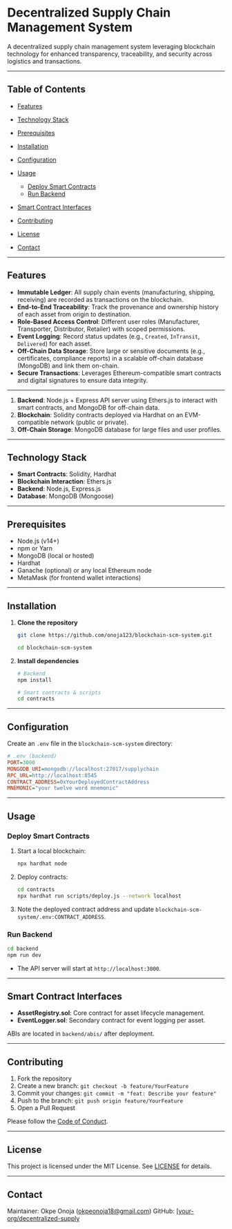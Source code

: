# Decentralized Supply Chain Management System

A decentralized supply chain management system leveraging blockchain technology for enhanced transparency, traceability, and security across logistics and transactions.

---

## Table of Contents

* [Features](#features)
* [Technology Stack](#technology-stack)
* [Prerequisites](#prerequisites)
* [Installation](#installation)
* [Configuration](#configuration)
* [Usage](#usage)

  * [Deploy Smart Contracts](#deploy-smart-contracts)
  * [Run Backend](#run-backend)
* [Smart Contract Interfaces](#smart-contract-interfaces)
* [Contributing](#contributing)
* [License](#license)
* [Contact](#contact)

---

## Features

* **Immutable Ledger**: All supply chain events (manufacturing, shipping, receiving) are recorded as transactions on the blockchain.
* **End-to-End Traceability**: Track the provenance and ownership history of each asset from origin to destination.
* **Role-Based Access Control**: Different user roles (Manufacturer, Transporter, Distributor, Retailer) with scoped permissions.
* **Event Logging**: Record status updates (e.g., `Created`, `InTransit`, `Delivered`) for each asset.
* **Off-Chain Data Storage**: Store large or sensitive documents (e.g., certificates, compliance reports) in a scalable off-chain database (MongoDB) and link them on-chain.
* **Secure Transactions**: Leverages Ethereum-compatible smart contracts and digital signatures to ensure data integrity.

---

1. **Backend**: Node.js + Express API server using Ethers.js to interact with smart contracts, and MongoDB for off-chain data.
2. **Blockchain**: Solidity contracts deployed via Hardhat on an EVM-compatible network (public or private).
3. **Off-Chain Storage**: MongoDB database for large files and user profiles.

---

## Technology Stack

* **Smart Contracts**: Solidity, Hardhat
* **Blockchain Interaction**: Ethers.js
* **Backend**: Node.js, Express.js
* **Database**: MongoDB (Mongoose)

---

## Prerequisites

* Node.js (v14+)
* npm or Yarn
* MongoDB (local or hosted)
* Hardhat
* Ganache (optional) or any local Ethereum node
* MetaMask (for frontend wallet interactions)

---

## Installation

1. **Clone the repository**

   ```bash
   git clone https://github.com/onoja123/blockchain-scm-system.git

   cd blockchain-scm-system
   ```

2. **Install dependencies**

   ```bash
   # Backend
   npm install

   # Smart contracts & scripts
   cd contracts
   ```

---

## Configuration

Create an `.env` file in the `blockchain-scm-system` directory:

```ini
# .env (backend)
PORT=3000
MONGODB_URI=mongodb://localhost:27017/supplychain
RPC_URL=http://localhost:8545
CONTRACT_ADDRESS=0xYourDeployedContractAddress
MNEMONIC="your twelve word mnemonic"

```

---

## Usage

### Deploy Smart Contracts

1. Start a local blockchain:

   ```bash
   npx hardhat node
   ```

2. Deploy contracts:

   ```bash
   cd contracts
   npx hardhat run scripts/deploy.js --network localhost
   ```

3. Note the deployed contract address and update `blockchain-scm-system/.env:CONTRACT_ADDRESS`.

### Run Backend

```bash
cd backend
npm run dev
```

* The API server will start at `http://localhost:3000`.

---

## Smart Contract Interfaces

* **AssetRegistry.sol**: Core contract for asset lifecycle management.
* **EventLogger.sol**: Secondary contract for event logging per asset.

ABIs are located in `backend/abis/` after deployment.

---


## Contributing

1. Fork the repository
2. Create a new branch: `git checkout -b feature/YourFeature`
3. Commit your changes: `git commit -m "feat: Describe your feature"`
4. Push to the branch: `git push origin feature/YourFeature`
5. Open a Pull Request

Please follow the [Code of Conduct](CODE_OF_CONDUCT.md).

---

## License

This project is licensed under the MIT License. See [LICENSE](LICENSE) for details.

---

## Contact

Maintainer: Okpe Onoja ([okpeonoja18@gmail.com](mailto:your.email@example.com))
GitHub: \[[your-org/decentralized-supply](https://github.com/onoja123)
